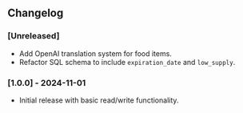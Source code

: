 ## Changelog

### [Unreleased]
- Add OpenAI translation system for food items.
- Refactor SQL schema to include `expiration_date` and `low_supply`.

### [1.0.0] - 2024-11-01
- Initial release with basic read/write functionality.
